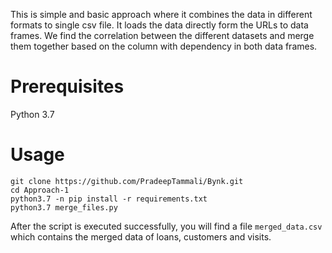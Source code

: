 This is simple and basic approach where it combines the data in different formats to single csv file. It loads the data directly form the URLs to data frames. We find the correlation between the different datasets and merge them together based on the column with dependency in both data frames. 

# Prerequisites
Python 3.7

# Usage
```
git clone https://github.com/PradeepTammali/Bynk.git
cd Approach-1
python3.7 -n pip install -r requirements.txt
python3.7 merge_files.py
```
After the script is executed successfully, you will find a file `merged_data.csv` which contains the merged data of loans, customers and visits.
